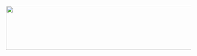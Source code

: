 <a href="https://www.gitanimals.org/en_US?utm_medium=image&utm_source=riveryunny&utm_content=line">
  <img
    src="https://render.gitanimals.org/lines/riveryunny"
    width="600"
    height="120"
  />
</a>
  
